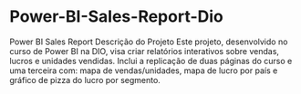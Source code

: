# Power-BI-Sales-Report-Dio
Power BI Sales Report  Descrição do Projeto  Este projeto, desenvolvido no curso de Power BI na DIO, visa criar relatórios interativos sobre vendas, lucros e unidades vendidas. Inclui a replicação de duas páginas do curso e uma terceira com: mapa de vendas/unidades, mapa de lucro por país e gráfico de pizza do lucro por segmento.
